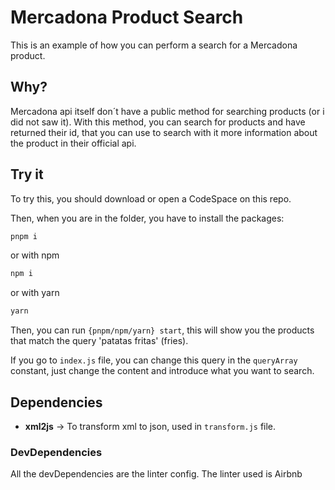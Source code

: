 # Mercadona Product Search

This is an example of how you can perform a search for a Mercadona product.

## Why?

Mercadona api itself don´t have a public method for searching products (or i did not saw it).
With this method, you can search for products and have returned their id, that you can use to search with it more information about the product in their official api.

## Try it

To try this, you should download or open a CodeSpace on this repo.

Then, when you are in the folder, you have to install the packages:

~~~bash
pnpm i
~~~

or with npm

~~~bash
npm i
~~~

or with yarn

~~~bash
yarn
~~~

Then, you can run `{pnpm/npm/yarn} start`, this will show you the products that match the query 'patatas fritas' (fries).

If you go to `index.js` file, you can change this query in the `queryArray` constant, just change the content and introduce what you want to search.

## Dependencies

- **xml2js** -> To transform xml to json, used in `transform.js` file.

### DevDependencies

All the devDependencies are the linter config. The linter used is Airbnb
